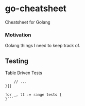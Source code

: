 # go-cheatsheet
Cheatsheet for Golang

### Motivation
Golang things I need to keep track of.

## Testing
Table Driven Tests

```tests := []struct {
    // ...
}{}

for _, tt := range tests {
}```
